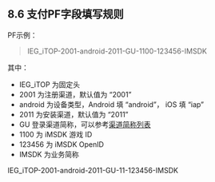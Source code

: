 ## 8.6 支付PF字段填写规则

PF示例：

>IEG_iTOP-2001-android-2011-GU-1100-123456-IMSDK

其中：

* IEG_iTOP 为固定头
* 2001 为注册渠道，默认值为 “2001”
* android 为设备类型，Android 填 “android”， iOS 填 “iap”
* 2011 为安装渠道，默认值为 “2011”
* GU 登录渠道简称，可以参考[渠道简称列表](channelshort.md)
* 1100 为 iMSDK 游戏 ID
* 123456 为 iMSDK OpenID
* IMSDK 为业务简称


IEG_iTOP-2001-android-2011-GU-11-123456-IMSDK